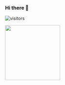 ### Hi there 👋

![visitors](https://visitor-badge.glitch.me/badge?iferhatzdemir=iferhatzdemir)

<img height="180em" src="https://github-readme-stats.vercel.app/api?username=iferhatzdemir&show_icons=true&hide_border=true&&count_private=true&include_all_commits=true" />
<!--START_SECTION:waka-->
<!--END_SECTION:waka-->

<!--
**iferhatzdemir/iferhatzdemir** is a ✨ _special_ ✨ repository because its `README.md` (this file) appears on your GitHub profile.

Here are some ideas to get you started:

- 🔭 I’m currently working on ...
- 🌱 I’m currently learning ...
- 👯 I’m looking to collaborate on ...
- 🤔 I’m looking for help with ...
- 💬 Ask me about ...
- 📫 How to reach me: ...
- 😄 Pronouns: ...
- ⚡ Fun fact: ...
-->
